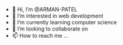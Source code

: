 - 👋 Hi, I’m @ARMAN-PATEL
- 👀 I’m interested in web development 
- 🌱 I’m currently learning computer science
- 💞️ I’m looking to collaborate on 
- 📫 How to reach me ...

<!---
ARMAN-PATEL/ARMAN-PATEL is a ✨ special ✨ repository because its `README.md` (this file) appears on your GitHub profile.
You can click the Preview link to take a look at your changes.
--->
